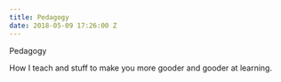 ```yaml
---
title: Pedagogy
date: 2018-05-09 17:26:00 Z
---
```


Pedagogy

How I teach and stuff to make you more gooder and gooder at learning. 